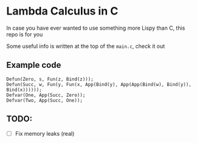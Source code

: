 # Lambda Calculus in C

In case you have ever wanted to use something more Lispy than C, this repo is for you

Some useful info is written at the top of the `main.c`, check it out

## Example code

```
Defun(Zero, s, Fun(z, Bind(z)));
Defun(Succ, w, Fun(y, Fun(x, App(Bind(y), App(App(Bind(w), Bind(y)), Bind(x))))));
Defvar(One, App(Succ, Zero));
Defvar(Two, App(Succ, One));
```

## TODO:

- [ ] Fix memory leaks (real)

